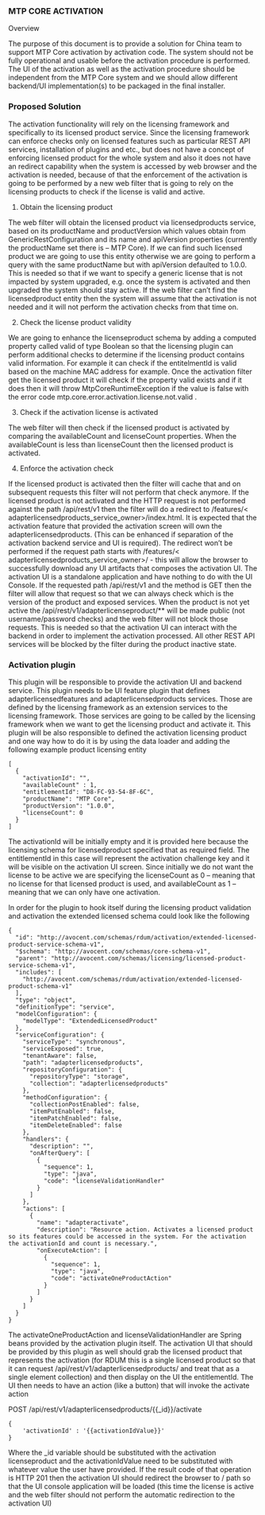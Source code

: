 ### MTP CORE ACTIVATION

Overview

The purpose of this document is to provide a solution for China team to support MTP Core activation by activation code. The system should not be fully operational and usable before the activation procedure is performed. The UI of the activation as well as the activation procedure should be independent from the MTP Core system and we should allow different backend/UI implementation(s) to be packaged in the final installer.

### Proposed Solution

The activation functionality will rely on the licensing framework and specifically to its licensed product service. Since the licensing framework can enforce checks only on licensed features such as particular REST API services, installation of plugins and etc., but does not have a concept of enforcing licensed product for the whole system and also it does not have an redirect capability when the system is accessed by web browser and the activation is needed, because of that the enforcement of the activation is going to be performed by a new web filter that is going to rely on the licensing products to check if the license is valid and active.

1. Obtain the licensing product

The web filter will obtain the licensed product via licensedproducts service, based on its productName and productVersion which values obtain from GenericRestConfiguration and its name and apiVersion properties (currently the productName set there is – MTP Core). If we can find such licensed product we are going to use this entity otherwise we are going to perform a query with the same productName but with apiVersion defaulted to 1.0.0. This is needed so that if we want to specify a generic license that is not impacted by system upgraded, e.g. once the system is activated and then upgraded the system should stay active. If the web filter can’t find the licensedproduct entity then the system will assume that the activation is not needed and it will not perform the activation checks from that time on.

2. Check the license product validity

We are going to enhance the licenseproduct schema by adding a computed property called valid of type Boolean so that the licensing plugin can perform additional checks to determine if the licensing product contains valid information. For example it can check if the entitelmentId is valid based on the machine MAC address for example. Once the activation filter get the licensed product it will check if the property valid exists and if it does then it will throw MtpCoreRuntimeException if the value is false with the error code mtp.core.error.activation.license.not.valid .

3. Check if the activation license is activated

The web filter will then check if the licensed product is activated by comparing the availableCount and licenseCount properties. When the availableCount is less than licenseCount then the licensed product is activated.

4. Enforce the activation check

If the licensed product is activated then the filter will cache that and on subsequent requests this filter will not perform that check anymore. If the licensed product is not activated and the HTTP request is not performed against the path /api/rest/v1 then the filter will do a redirect to /features/< adapterlicensedproducts_service_owner>/index.html. It is expected that the activation feature that provided the activation screen will own the adapterlicensedproducts. (This can be enhanced if separation of the activation backend service and UI is required). The redirect won’t be performed if the request path starts with /features/< adapterlicensedproducts_service_owner>/ - this will allow the browser to successfully download any UI artifacts that composes the activation UI. The activation UI is a standalone application and have nothing to do with the UI Console. If the requested path /api/rest/v1 and the method is GET then the filter will allow that request so that we can always check which is the version of the product and exposed services. When the product is not yet active the /api/rest/v1/adapterlicenseproduct/** will be made public (not username/password checks) and the web filter will not block those requests. This is needed so that the activation UI can interact with the backend in order to implement the activation processed. All other REST API services will be blocked by the filter during the product inactive state.

### Activation plugin

This plugin will be responsible to provide the activation UI and backend service. This plugin needs to be UI feature plugin that defines adapterlicensedfeatures and adapterlicensedproducts  services. Those are defined by the licensing framework as an extension services to the licensing framework. Those services are going to be called by the licensing framework when we want to get the licensing product and activate it. This plugin will be also responsible to defined the activation licensing product and one way how to do it is by using the data loader and adding the following example product licensing entity
```
[
  {
    "activationId": "",
    "availableCount" : 1,
    "entitlementId": "D8-FC-93-54-8F-6C",
    "productName": "MTP Core",
    "productVersion": "1.0.0",
    "licenseCount": 0
  }
]
```
The activationId will be initially empty and it is provided here because the licensing schema for licensedproduct specified that as required field. The entitlementId in this case will represent the activation challenge key and it will be visible on the activation UI screen. Since initially we do not want the license to be active we are specifying the licenseCount as 0 – meaning that no license for that licensed product is used, and availableCount as 1 – meaning that we can only have one activation. 

In order for the plugin to hook itself during the licensing product validation and activation the extended licensed schema could look like the following
```
{
  "id": "http://avocent.com/schemas/rdum/activation/extended-licensed-product-service-schema-v1",
  "$schema": "http://avocent.com/schemas/core-schema-v1",
  "parent": "http://avocent.com/schemas/licensing/licensed-product-service-schema-v1",
  "includes": [
    "http://avocent.com/schemas/rdum/activation/extended-licensed-product-schema-v1"
  ],
  "type": "object",
  "definitionType": "service",
  "modelConfiguration": {
    "modelType": "ExtendedLicensedProduct"
  },
  "serviceConfiguration": {
    "serviceType": "synchronous",
    "serviceExposed": true,
    "tenantAware": false,
    "path": "adapterlicensedproducts",
    "repositoryConfiguration": {
      "repositoryType": "storage",
      "collection": "adapterlicensedproducts"
    },
    "methodConfiguration": {
      "collectionPostEnabled": false,
      "itemPutEnabled": false,
      "itemPatchEnabled": false,
      "itemDeleteEnabled": false
    },
    "handlers": {
      "description": "",
      "onAfterQuery": [
        {
          "sequence": 1,
          "type": "java",
          "code": "licenseValidationHandler"
        }
      ]
    },
    "actions": [
      {
        "name": "adapteractivate",
        "description": "Resource action. Activates a licensed product so its features could be accessed in the system. For the activation the activationId and count is necessary.",
        "onExecuteAction": [
          {
            "sequence": 1,
            "type": "java",
            "code": "activateOneProductAction"
          }
        ]
      }
    ]
  }
}
```
The activateOneProductAction and licenseValidationHandler  are Spring beans provided by the activation plugin itself. The activation UI that should be provided by this plugin as well should grab the licensed product that represents the activation (for RDUM this is a single licensed product so that it can request /api/rest/v1/adapterlicensedproducts/ and treat that as a single element collection) and then display on the UI the entitlementId. The UI then needs to have an action (like a button) that will invoke the activate action 

POST /api/rest/v1/adapterlicensedproducts/{{_id}}/activate
```
{
	'activationId' : '{{activationIdValue}}'
} 
```
Where the _id variable should be substituted with the activation licenseproduct and the activationIdValue need to be substituted with whatever value the user have provided. If the result code of that operation is HTTP 201 then the activation UI should redirect the browser to / path so that the UI console application will be loaded (this time the license is active and the web filter should not perform the automatic redirection to the activation UI)

